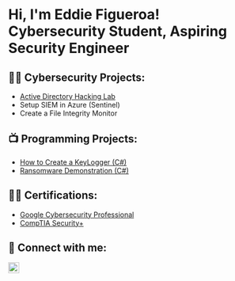 <h1>Hi, I'm Eddie Figueroa! <br>Cybersecurity Student, Aspiring Security Engineer</h1>

<h2>👨‍💻 Cybersecurity Projects:</h2>

- [Active Directory Hacking Lab](http://replaceurl)
- Setup SIEM in Azure (Sentinel)
- Create a File Integrity Monitor
 
<h2>📺 Programming Projects:</h2>

- [How to Create a KeyLogger (C#)](https://www.youtube.com/watch?v=N-L9hklSlNk)
- [Ransomware Demonstration (C#)](https://www.youtube.com/watch?v=OfvdQeh79s0)
  

<h2>👨‍💻 Certifications:</h2>

  - [Google Cybersecurity Professional](http://REPLACEURL)
  - [CompTIA Security+](https://drive.google.com/file/d/1TkiE-tcuweFR0n2v4lJhMFVUV-fXPzpq/view?pli=1)



<h2> 🤳 Connect with me:</h2>



[<img align="left" alt="JoshMadakor | LinkedIn" width="22px" src="https://cdn.jsdelivr.net/npm/simple-icons@v3/icons/linkedin.svg" />][linkedin]



[linkedin]: https://linkedin.com/in/ebfm
